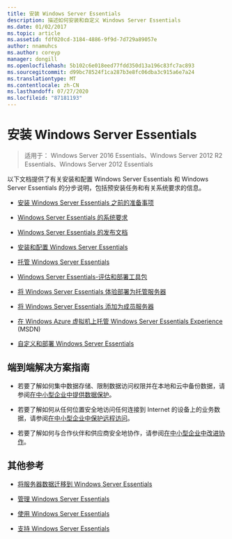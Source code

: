 ```yaml
---
title: 安装 Windows Server Essentials
description: 描述如何安装和自定义 Windows Server Essentials
ms.date: 01/02/2017
ms.topic: article
ms.assetid: fdf020cd-3184-4886-9f9d-7d729a89057e
author: nnamuhcs
ms.author: coreyp
manager: dongill
ms.openlocfilehash: 5b102c6e018eed77fdd350d13a196c83fc7ac893
ms.sourcegitcommit: d99bc78524f1ca287b3e8fc06dba3c915a6e7a24
ms.translationtype: MT
ms.contentlocale: zh-CN
ms.lasthandoff: 07/27/2020
ms.locfileid: "87181193"
---
```

# <a name="install-windows-server-essentials"></a>安装 Windows Server Essentials

>适用于： Windows Server 2016 Essentials、Windows Server 2012 R2 Essentials、Windows Server 2012 Essentials

以下文档提供了有关安装和配置 Windows Server Essentials 和 Windows Server Essentials 的分步说明，包括预安装任务和有关系统要求的信息。

-   [安装 Windows Server Essentials 之前的准备事项](Before-You-Install-Windows-Server-Essentials.md)

-   [Windows Server Essentials 的系统要求](../get-started/system-requirements.md)

-   [Windows Server Essentials 的发布文档](../get-started/release-notes.md)

-   [安装和配置 Windows Server Essentials](Install-and-Configure-Windows-Server-Essentials.md)

-   [托管 Windows Server Essentials](Hosted-Windows-Server-Essentials.md)

-   [Windows Server Essentials-评估和部署工具包](Assessment-and-Deployment-Kit-for-Windows-Server-Essentials.md)

-   [将 Windows Server Essentials 体验部署为托管服务器](Deploy-Windows-Server-Essentials-Experience-as-a-Hosted-Server.md)

-   [将 Windows Server Essentials 添加为成员服务器](Add-Windows-Server-Essentials-as-a-Member-Server.md)

-   [在 Windows Azure 虚拟机上托管 Windows Server Essentials Experience](https://msdn.microsoft.com/library/dn520828.aspx) (MSDN)

-   [自定义和部署 Windows Server Essentials](Customize-and-Deploy-Windows-Server-Essentials.md)


## <a name="end-to-end-solution-guides"></a>端到端解决方案指南

-    若要了解如何集中数据存储、限制数据访问权限并在本地和云中备份数据，请参阅[在中小型企业中提供数据保护](https://technet.microsoft.com/library/dn582043.aspx)。

-    若要了解如何从任何位置安全地访问任何连接到 Internet 的设备上的业务数据，请参阅[在中小型企业中保护远程访问](https://technet.microsoft.com/library/dn629457.aspx)。

-    若要了解如何与合作伙伴和供应商安全地协作，请参阅[在中小型企业中改进协作](https://technet.microsoft.com/library/dn747893.aspx)。

## <a name="additional-references"></a>其他参考


-   [将服务器数据迁移到 Windows Server Essentials](../migrate/Migrate-Server-Data-to-Windows-Server-Essentials.md)

-   [管理 Windows Server Essentials](../manage/Manage-Windows-Server-Essentials.md)

-   [使用 Windows Server Essentials](../use/Use-Windows-Server-Essentials.md)

-   [支持 Windows Server Essentials](../support/Support-Windows-Server-Essentials.md)
